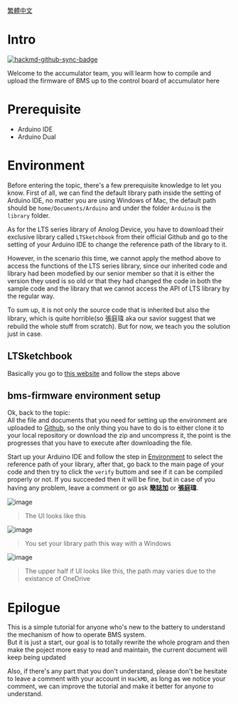 [繁體中文](https://github.com/ncku-formula-racing/bms-firmware/blob/main/README_CH.md)

# Intro

[![hackmd-github-sync-badge](https://hackmd.io/2i-s6kk5SbGv-v5dF11x8w/badge)](https://hackmd.io/2i-s6kk5SbGv-v5dF11x8w)

Welcome to the accumulator team, you will learm how to compile and upload the firmware of BMS up to the control board of accumulator here  

# Prerequisite
* Arduino IDE
* Arduino Dual

# Environment
Before entering the topic, there's a few prerequisite knowledge to let you know. First of all, we can find the default library path inside the setting of Arduino IDE, no matter you are using Windows of Mac, the default path should be `home/Documents/Arduino` and under the folder `Arduino` is the `library` folder.  

As for the LTS series library of Anolog Device, you have to download their exclusive library called `LTSketchbook` from their official Github and go to the setting of your Arduino IDE to change the reference path of the library to it.  

However, in the scenario this time, we cannot apply the method above to access the functions of the LTS series library, since our inherited code and library had been modefied by our senior member so that it is either the version they used is so old or that they had changed the code in both the sample code and the library that we cannot access the API of LTS library by the regular way.  

To sum up, it is not only the source code that is inherited but also the library, which is quite horrible(so 張庭瑋 aka our savior suggest that we rebuild the whole stuff from scratch). But for now, we teach you the solution just in case.

## LTSketchbook

Basically you go to [this website](https://github.com/analogdevicesinc/Linduino) and follow the steps above  

## bms-firmware environment setup

Ok, back to the topic:  
All the file and documents that you need for setting up the environment are uploaded to [Github](https://github.com/ncku-formula-racing/bms-firmware), so the only thing you have to do is to either clone it to your local repository or download the zip and uncompress it, the point is the progresses that you have to execute after downloading the file.  

Start up your Arduino IDE and follow the step in [Environment](https://hackmd.io/@nckufs/ryvS1uIgA#Environment) to select the reference path of your library, after that, go back to the main page of your code and then try to click the `verify` buttom and see if it can be compiled properly or not. If you succeeded then it will be fine, but in case of you having any problem, leave a comment or go ask **簡誌加** or **張庭瑋**.  

![image](https://hackmd.io/_uploads/BJIMAK8xR.png)  
> The UI looks like this


![image](https://hackmd.io/_uploads/BJAuAt8xA.png)  
> You set your library path this way with a Windows  


![image](https://hackmd.io/_uploads/r1Rg15UxC.png)  
> The upper half if UI looks like this, the path may varies due to the existance of OneDrive  

# Epilogue
This is a simple tutorial for anyone who's new to the battery to understand the mechanism of how to operate BMS system.  
But it is just a start, our goal is to totally rewrite the whole program and then make the poject more easy to read and maintain, the current document will keep being updated  

Also, if there's any part that you don't understand, please don't be hesitate to leave a comment with your account in `HackMD`, as long as we notice your comment, we can improve the tutorial and make it better for anyone to understand.  
